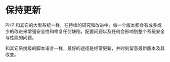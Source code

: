 保持更新
========

PHP
和其它的大型系统一样，在持续的研究和改进中。每一个版本都会有或多或少的改进来增强安全性和修复任何缺陷，配置问题以及任何会影响到整个系统安全与性能的问题。

和其它系统级的脚本语言一样，最好的途径是经常更新，并时刻留意最新版本及其改变。
